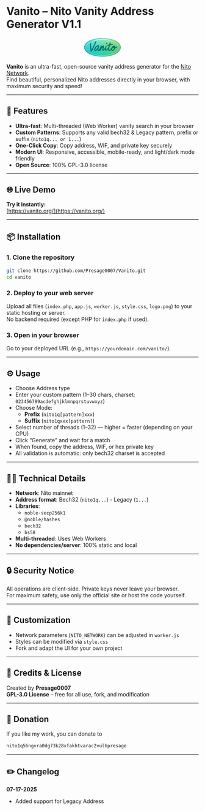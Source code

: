 
# Vanito – Nito Vanity Address Generator V1.1

<p align="center">
  <img src="logo.png" alt="Nito Logo" width="96"/>
</p>

**Vanito** is an ultra-fast, open-source vanity address generator for the [Nito Network](https://nito.network/).  
Find beautiful, personalized Nito addresses directly in your browser, with maximum security and speed!

---

## 🚀 Features

- **Ultra-fast**: Multi-threaded (Web Worker) vanity search in your browser  
- **Custom Patterns**: Supports any valid bech32 & Legacy pattern, prefix or suffix (`nito1q... or 1...`)  
- **One-Click Copy**: Copy address, WIF, and private key securely  
- **Modern UI**: Responsive, accessible, mobile-ready, and light/dark mode friendly  
- **Open Source**: 100% GPL-3.0 license  

---

## 🌐 Live Demo

**Try it instantly:**  
[https://vanito.org/](https://vanito.org/)

---

## 📦 Installation

### 1. Clone the repository

```sh
git clone https://github.com/Presage0007/Vanito.git
cd vanito
```

### 2. Deploy to your web server

Upload all files (`index.php`, `app.js`, `worker.js`, `style.css`, `logo.png`) to your static hosting or server.  
No backend required (except PHP for `index.php` if used).

### 3. Open in your browser

Go to your deployed URL (e.g., `https://yourdomain.com/vanito/`).

---

## ⚙️ Usage

- Choose Address type
- Enter your custom pattern (1–30 chars, charset: `023456789acdefghjklmnpqrstuvwxyz`)
- Choose Mode:
  - **Prefix** (`nito1q[pattern]xxx`)
  - **Suffix** (`nito1qxxx[pattern]`)
- Select number of threads (1–32) — higher = faster (depending on your CPU)
- Click “Generate” and wait for a match
- When found, copy the address, WIF, or hex private key
- All validation is automatic: only bech32 charset is accepted

---

## 🧑‍💻 Technical Details

- **Network**: Nito mainnet  
- **Address format**: Bech32 (`nito1q...`) - Legacy (`1...`)
- **Libraries**:
  - `noble-secp256k1`
  - `@noble/hashes`
  - `bech32`
  - `bs58`
- **Multi-threaded**: Uses Web Workers  
- **No dependencies/server**: 100% static and local

---

## 🔒 Security Notice

All operations are client-side. Private keys never leave your browser.  
For maximum safety, use only the official site or host the code yourself.

---

## 📝 Customization

- Network parameters (`NITO_NETWORK`) can be adjusted in `worker.js`
- Styles can be modified via `style.css`
- Fork and adapt the UI for your own project

---

## 🙏 Credits & License

Created by **Presage0007**  
**GPL-3.0 License** – free for all use, fork, and modification

---

## 🤝 Donation

If you like my work, you can donate to 
```sh
nito1q56ngvra0dg73k28xfakhtvarac2vulhpresage
```

---

## ✏️ Changelog
**07-17-2025**
- Added support for Legacy Address
